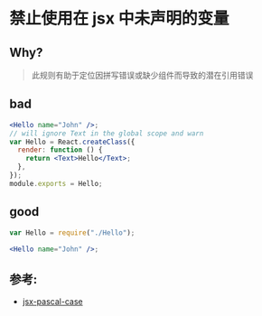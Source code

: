 # 禁止使用在 jsx 中未声明的变量

## Why?

> 此规则有助于定位因拼写错误或缺少组件而导致的潜在引用错误

## bad

```jsx
<Hello name="John" />;
// will ignore Text in the global scope and warn
var Hello = React.createClass({
  render: function () {
    return <Text>Hello</Text>;
  },
});
module.exports = Hello;
```

## good

```jsx
var Hello = require("./Hello");

<Hello name="John" />;
```

## 参考:

- [jsx-pascal-case](https://github.com/jsx-eslint/eslint-plugin-react/blob/c42b624d0fb9ad647583a775ab9751091eec066f/docs/rules/jsx-pascal-case)
